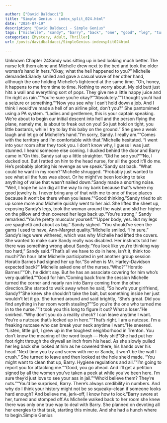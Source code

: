 ```yaml
---

author: ["David Baldacci"]
title: "Simple Genius - index_split_024.html"
date: "2024-07-19"
description: "David Baldacci - Simple Genius"
tags: ["michelle", "sandy", "barry", "back", "one", "good", "leg", "turned", "took", "time", "little", "see", "room", "woman", "hand", "hell", "right", "sure", "think", "made", "go", "know", "coming", "want", "might"]
categories: [Mystery, Adult, Thriller]
url: /posts/davidbaldacci/SimpleGenius-indexsplit024html

---
```



Unknown
Chapter 24Sandy was sitting up in bed looking much better. The nurse left them alone and Michelle drew next to the bed and took the older woman’s hand in hers.“Okay, what the hell happened to you?” Michelle demanded.Sandy smiled and gave a casual wave of her other hand, although the one holding Michelle’s tightened at the same time. “Oh, honey, it happens to me from time to time. Nothing to worry about. My old butt just hits a wall and everything sort of pops. They give me a little happy juice and I’m right as rain.”“You’re sure you’re okay?”“Absolutely.”“I thought you’d had a seizure or something.”“Now you see why I can’t hold down a job. And I think I would’ve made a hell of an airline pilot, don’t you?” She pantomimed using a PA system. “Ladies and gentlemen, this is your captain speaking. We’re about to begin our initial descent into hell and the person flying the plane, namely me, is about to freak out on you! So just hold on tight, you little bastards, while I try to lay this baby on the ground.” She gave a weak laugh and let go of Michelle’s hand.“I’m sorry, Sandy. I really am.”“Comes with the territory and I’m comfortable with that.”Michelle hesitated. “I went into your room after they took you. I don’t know why, I guess I was just stunned. I heard someone else coming. I ducked behind the door and Barry came in.”On this, Sandy sat up a little straighter. “Did he see you?”“No, I ducked out. But I ratted on him to the head nurse, for all the good it’ll do me. He’s probably plotting his revenge as we speak.”Sandy sat back. “What could he want in my room?”Michelle shrugged. “Probably just wanted to see what all the fuss was about. Or he might’ve been looking to take anything of value that wasn’t nailed down.”Sandy made a snorting noise. “Well, I hope he can dig all the way to my bank because that’s where my good jewelry is. I never bring any of that with me to one of these places because it won’t be there when you leave.”“Good thinking.”Sandy tried to sit up some more and Michelle quickly went to her aid. She lifted the sheet up, exposing Sandy’s legs, took the woman around the waist and slid her higher on the pillow and then covered her legs back up.“You’re strong,” Sandy remarked.“You’re pretty muscular yourself.”“Upper body, yes. But my legs are spaghetti and about as big.” Sandy sighed. “You should’ve seen the gams I used to have, Ann–Margret quality.”Michelle smiled. “I’m sure.” Sandy’s legs were withered, which was why Michelle had lifted the covers. She wanted to make sure Sandy really was disabled. Her instincts told her there was something wrong about Sandy.“You look like you’re thinking way too hard,” Sandy said.“That’s all we have to do in here, isn’t it, think too much?”An hour later Michelle participated in yet another group session Horatio Barnes had signed her up for.“So when is Mr. Harley–Davidson expected back?” Michelle asked one of the nurses.“Who?”“Horatio Barnes!”“Oh, he didn’t say. But he has an associate covering for him who’s very qualified.”“Good for him.”Coming back from the session Michelle turned the corner and nearly ran into Barry coming from the other direction.She started to walk away when he said, “So how’s your girlfriend, Sandy?”She knew she shouldn’t take the bait, but something inside her just wouldn’t let it go. She turned around and said brightly, “She’s great. Did you find anything in her room worth stealing?”“So you’re the one who turned me in to the nurse.”“It took you this long to figure it out? What a loser.”He smirked. “Why don’t you do a reality check? I can leave anytime I want. You’re a nutcase that’s locked up in here.”“That’s right. I am a nutcase. I’m a freaking nutcase who can break your neck anytime I want.”He sneered. “Listen, little girl, I grew up in the toughest neighborhood in Trenton. You don’t know the meaning of the word tough — Holy shit!”She had put her foot right through the drywall an inch from his head. As she slowly pulled her leg back she looked at him as he cowered there, his hands over his head.“Next time you try and screw with me or Sandy, it won’t be the wall I crush.” She turned to leave and then looked at the hole she’d made. “You might want to clean that up, Barry. Hygiene regulations and all.”“I’m going to report you for attacking me.”“Good, you go ahead. And I’ll get a petition signed by all the women you’ve taken a peek at while you’ve been here. I’m sure they’d just love to see your ass in jail.”“Who’d believe them? They’re nuts.”“You’d be surprised, Barry. There’s always credibility in numbers. And why do I think your history might not be so squeaky–clean if someone looks hard enough? And believe me, jerk–off, I know how to look.”Barry swore at her, turned and stomped off.As Michelle walked back to her room she knew there was only one true way to deal with Barry. She planned on devoting all her energies to that task, starting this minute. And she had a hunch where to begin.Simple Genius
